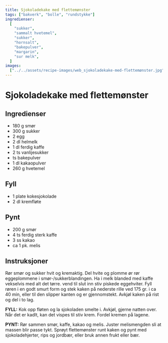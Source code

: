```yaml
---
title: Sjokoladekake med flettemønster
tags: ["bakverk", "bolle", "rundstykke"]
ingredienser:
  [
    "sukker",
    "sammalt hvetemel",
    "sukker",
    "hornsalt",
    "bakepulver",
    "margarin",
    "sur melk",
  ]
images:
  ["../../assets/recipe-images/web_sjokoladekake-med-flettemønster.jpg"]
---
```


# Sjokoladekake med flettemønster

## Ingredienser

- 180 g smør
- 300 g sukker
- 2 egg
- 2 dl helmelk
- 1 dl ferdig kaffe
- 2 ts vanlijesukker
- ts bakepulver
- 1 dl kakaopulver
- 260 g hvetemel

## Fyll

- 1 plate kokesjokolade
- 2 dl kremfløte

## Pynt

- 200 g smør
- 4 ts ferdig sterk kaffe
- 3 ss kakao
- ca 1 pk. melis

## Instruksjoner

Rør smør og sukker hvit og kremaktig. Del hvite og plomme ør rør eggeplommene i smør-/sukkerblandingen. Ha i melk blanded med kaffe vekselvis med alt det tørre. vend til slut inn stiv piskede eggehviter. Fyll røren i en godt smurt form og stek kaken på nederste rille ved 175 gr. i ca 40 min, eller til den slipper kanten og er gjennomstekt. Avkjøl kaken på rist og del i to lag.

**FYLL:** Kok opp fløten og la sjokoladen smelte i. Avkjøl, gjerne natten over. Når det er kadlt, kan det vispes til stiv krem. Fordel kremen på lagene.

**PYNT:** Rør sammen smør, kaffe, kakao og melis. Juster melismengden sli at massen blir passe tykt. Sprøyt flettemønster runt kaken og pynt med sjokoladehjerter, rips og jordbær, eller bruk annen frukt eller bær.
